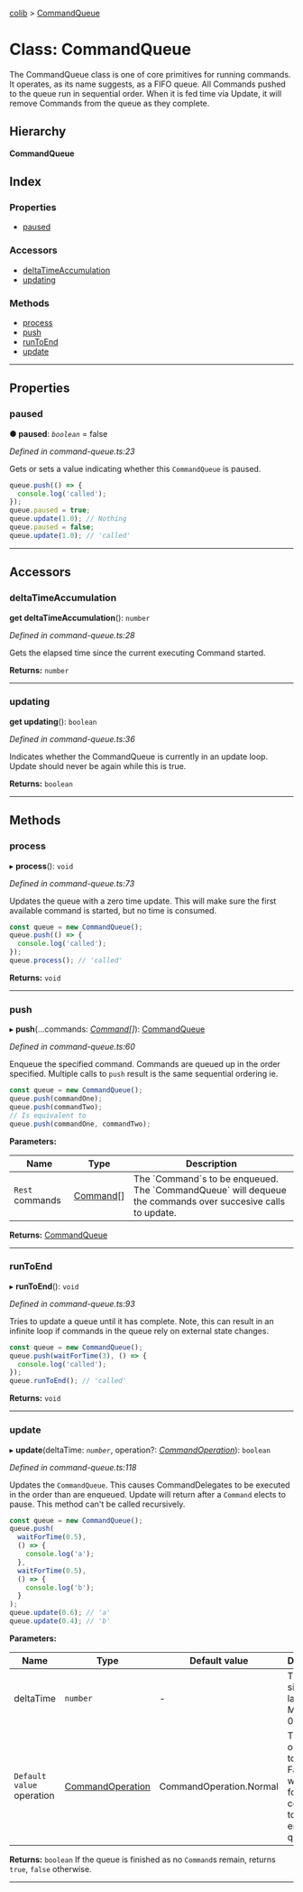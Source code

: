 [colib](../README.md) > [CommandQueue](../classes/commandqueue.md)

# Class: CommandQueue

The CommandQueue class is one of core primitives for running commands. It operates, as its name suggests, as a FIFO queue. All Commands pushed to the queue run in sequential order. When it is fed time via Update, it will remove Commands from the queue as they complete.

## Hierarchy

**CommandQueue**

## Index

### Properties

- [paused](commandqueue.md#markdown-header-paused)

### Accessors

- [deltaTimeAccumulation](commandqueue.md#markdown-header-deltaTimeAccumulation)
- [updating](commandqueue.md#markdown-header-updating)

### Methods

- [process](commandqueue.md#markdown-header-process)
- [push](commandqueue.md#markdown-header-push)
- [runToEnd](commandqueue.md#markdown-header-runToEnd)
- [update](commandqueue.md#markdown-header-update)

---

## Properties

### paused

**● paused**: _`boolean`_ = false

_Defined in command-queue.ts:23_

Gets or sets a value indicating whether this `CommandQueue` is paused.

```typescript
queue.push(() => {
  console.log('called');
});
queue.paused = true;
queue.update(1.0); // Nothing
queue.paused = false;
queue.update(1.0); // 'called'
```

---

## Accessors

### deltaTimeAccumulation

**get deltaTimeAccumulation**(): `number`

_Defined in command-queue.ts:28_

Gets the elapsed time since the current executing Command started.

**Returns:** `number`

---

### updating

**get updating**(): `boolean`

_Defined in command-queue.ts:36_

Indicates whether the CommandQueue is currently in an update loop. Update should never be again while this is true.

**Returns:** `boolean`

---

## Methods

### process

▸ **process**(): `void`

_Defined in command-queue.ts:73_

Updates the queue with a zero time update. This will make sure the first available command is started, but no time is consumed.

```typescript
const queue = new CommandQueue();
queue.push(() => {
  console.log('called');
});
queue.process(); // 'called'
```

**Returns:** `void`

---

### push

▸ **push**(...commands: _[Command](../#markdown-header-Command)[]_): [CommandQueue](commandqueue.md)

_Defined in command-queue.ts:60_

Enqueue the specified command. Commands are queued up in the order specified. Multiple calls to `push` result is the same sequential ordering ie.

```typescript
const queue = new CommandQueue();
queue.push(commandOne);
queue.push(commandTwo);
// Is equivalent to
queue.push(commandOne, commandTwo);
```

**Parameters:**

| Name            | Type                                     | Description                                                                                                     |
| --------------- | ---------------------------------------- | --------------------------------------------------------------------------------------------------------------- |
| `Rest` commands | [Command](../#markdown-header-Command)[] | The \`Command\`s to be enqueued. The \`CommandQueue\` will dequeue the commands over succesive calls to update. |

**Returns:** [CommandQueue](commandqueue.md)

---

### runToEnd

▸ **runToEnd**(): `void`

_Defined in command-queue.ts:93_

Tries to update a queue until it has complete. Note, this can result in an infinite loop if commands in the queue rely on external state changes.

```typescript
const queue = new CommandQueue();
queue.push(waitForTime(3), () => {
  console.log('called');
});
queue.runToEnd(); // 'called'
```

**Returns:** `void`

---

### update

▸ **update**(deltaTime: _`number`_, operation?: _[CommandOperation](../enums/commandoperation.md)_): `boolean`

_Defined in command-queue.ts:118_

Updates the `CommandQueue`. This causes CommandDelegates to be executed in the order than are enqueued. Update will return after a `Command` elects to pause. This method can't be called recursively.

```typescript
const queue = new CommandQueue();
queue.push(
  waitForTime(0.5),
  () => {
    console.log('a');
  },
  waitForTime(0.5),
  () => {
    console.log('b');
  }
);
queue.update(0.6); // 'a'
queue.update(0.4); // 'b'
```

**Parameters:**

| Name                      | Type                                             | Default value           | Description                                                                                        |
| ------------------------- | ------------------------------------------------ | ----------------------- | -------------------------------------------------------------------------------------------------- |
| deltaTime                 | `number`                                         | -                       | The time since the last update. Must be >= 0.                                                      |
| `Default value` operation | [CommandOperation](../enums/commandoperation.md) | CommandOperation.Normal | The update operation to use. Fastforward will try to force commands to reach the end of the queue. |

**Returns:** `boolean`
If the queue is finished as no `Command`s remain, returns `true`, `false` otherwise.

---
